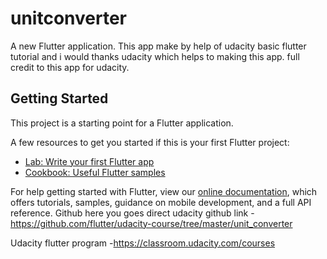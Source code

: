 # unitconverter

A new Flutter application.
This app make by help of udacity basic flutter tutorial and i would thanks udacity which helps to  making this app.
full credit to this app for udacity.


## Getting Started

This project is a starting point for a Flutter application.

A few resources to get you started if this is your first Flutter project:

- [Lab: Write your first Flutter app](https://flutter.dev/docs/get-started/codelab)
- [Cookbook: Useful Flutter samples](https://flutter.dev/docs/cookbook)

For help getting started with Flutter, view our
[online documentation](https://flutter.dev/docs), which offers tutorials,
samples, guidance on mobile development, and a full API reference.
Github
here you goes direct udacity github link
-https://github.com/flutter/udacity-course/tree/master/unit_converter

Udacity flutter program
-https://classroom.udacity.com/courses
